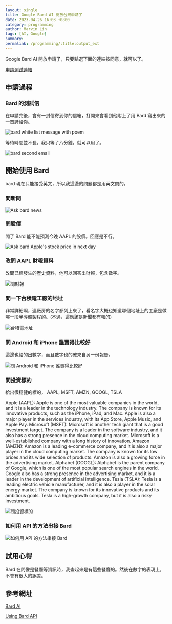 ```yaml
---
layout: single
title: Google Bard AI 開放台灣申請了
date: 2023-04-26 16:03 +0800
category: programming
author: Marvin Lin
tags: [AI, Google]
summary: 
permalink: /programming/:title:output_ext
---
```


Google Bard AI 開放申請了，只要點選下面的連結按同意，就可以了。

[申請測試連結](https://bard.google.com/?hl=en)

## 申請過程

### Bard 的測試信

在申請完後，會有一封信寄到你的信箱，打開來會看到他附上了用 Bard 寫出來的一首詩給你。

![bard white list message with poem](/assets/programming/bard-beta/bard-white-list.png)

等待時間並不長，我只等了八分鐘，就可以用了。

![bard second email](/assets/programming/bard-beta/email-list.png)

## 開始使用 Bard

bard 現在只能接受英文，所以我這邊的問題都是用英文問的。

### 問新聞

![Ask bard news](/assets/programming/bard-beta/ask-news.png)

### 問股價

問了 Bard 能不能預測今晚 AAPL 的股價。回應是不行。

![Ask bard Apple's stock price in next day](/assets/programming/bard-beta/ask-predict-stock-price.png)

### 改問 AAPL 財報資料

改問已經發生的歷史資料，他可以回答出財報，包含數字。

![問財報](/assets/programming/bard-beta/ask-aaple-report.png)

### 問一下台積電工廠的地址

非常詳細啊，連廠房的名字都列上來了，看名字大概也知道哪個地址上的工廠是做哪一段半導體製程的。(不過，這應該是新聞都有報的)

![台積電地址](/assets/programming/bard-beta/ask-tsmc-address.png)

### 問 Android 和 iPhone 誰賣得比較好

這邊也給的出數字，而且數字也的確來自另一份報告。

![問 Android 和 iPhone 誰賣得比較好](/assets/programming/bard-beta/ask-iphone-android-selling.png)

### 問投資標的

給出很穩健的標的， AAPL, MSFT, AMZN, GOOGL, TSLA

Apple (AAPL): Apple is one of the most valuable companies in the world, and it is a leader in the technology industry. The company is known for its innovative products, such as the iPhone, iPad, and Mac. Apple is also a major player in the services industry, with its App Store, Apple Music, and Apple Pay.
Microsoft (MSFT): Microsoft is another tech giant that is a good investment target. The company is a leader in the software industry, and it also has a strong presence in the cloud computing market. Microsoft is a well-established company with a long history of innovation.
Amazon (AMZN): Amazon is a leading e-commerce company, and it is also a major player in the cloud computing market. The company is known for its low prices and its wide selection of products. Amazon is also a growing force in the advertising market.
Alphabet (GOOGL): Alphabet is the parent company of Google, which is one of the most popular search engines in the world. Google also has a strong presence in the advertising market, and it is a leader in the development of artificial intelligence.
Tesla (TSLA): Tesla is a leading electric vehicle manufacturer, and it is also a player in the solar energy market. The company is known for its innovative products and its ambitious goals. Tesla is a high-growth company, but it is also a risky investment.

![問投資標的](/assets/programming/bard-beta/ask-invest-target.png)

### 如何用 API 的方法串接 Bard

![如何用 API 的方法串接 Bard](/assets/programming/bard-beta/ask-connect-bard-api.png)

## 試用心得

Bard 在問像是餐廳等資訊時，我查起來是有這些餐廳的。然後在數字的表現上，不會有很大的誤差。

## 參考網址

[Bard AI](https://bard.google.com/u/1/faq?hl=en)

[Using Bard API](https://www.googlecloudcommunity.com/gc/AI-ML/Google-Bard-API/m-p/538517)